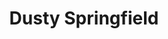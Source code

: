 ---
title: "Dusty Springfield"
summary: "Born : April 16, 1939 / Hampstead, London, United Kingdom Died : March 02, 1999 / Henley, Oxfordshire, United Kingdom Influential British singer who began her career with , later in the early 60's before going solo. She achieved a long string of successful albums and singles through most of the 1960's, as well as having several variety series on BBC and ITV networks in the UK which she headlined during those years. Her chart successes slowed in the 1970s, but she achieved a renaissance in the 1980's with the help of the Pet Shop Boys, with whom she recorded two hit records, including her hit duet with PSB, \"What Have I Done To Deserve This?\" She was diagnosed with cancer after the recording of her final album, \"A Very Fine Love.\" After treatment the cancer was briefly in remission, but eventually returned, and she died in March 1999, a few days after she had been awarded the Order of the British Empire. Later that same year, she was inducted as a performer into the Rock and Roll Hall of Fame."
image: "dusty-springfield.jpg"
---